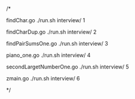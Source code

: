 /*

 findChar.go
 ./run.sh interview/ 1

 findCharDup.go
 ./run.sh interview/ 2

 findPairSumsOne.go
 ./run.sh interview/ 3

 piano_one.go
 ./run.sh interview/ 4

 secondLargetNumberOne.go
 ./run.sh interview/ 5

 zmain.go
 ./run.sh interview/ 6

*/
